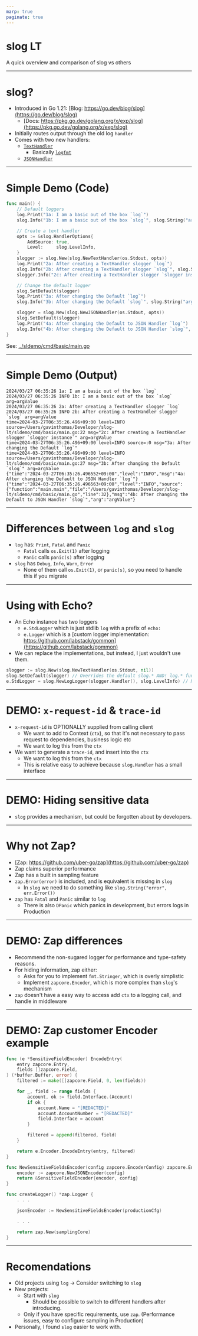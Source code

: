 ```yaml
---
marp: true
paginate: true
---
```


# slog LT

A quick overview and comparison of slog vs others

---

# slog?

- Introduced in Go 1.21: [Blog: https://go.dev/blog/slog](https://go.dev/blog/slog)
  - [Docs: https://pkg.go.dev/golang.org/x/exp/slog](https://pkg.go.dev/golang.org/x/exp/slog)
- Initially routes output through the old log `handler`
- Comes with two new handlers:
  - [`TextHandler`](https://pkg.go.dev/golang.org/x/exp/slog#TextHandler)
    - Basically [`logfmt`](https://betterstack.com/community/guides/logging/logfmt/)
  - [`JSONHandler`](https://pkg.go.dev/golang.org/x/exp/slog#JSONHandler)

---

# Simple Demo (Code)

```go
func main() {
	// Default loggers
	log.Print("1a: I am a basic out of the box `log`")                                  // Pre Go1.21 slog formatting
	slog.Info("1b: I am a basic out of the box `slog`", slog.String("arg", "argValue")) // Only difference to `log` is additional INFO, and the appended text

	// Create a text handler
	opts := &slog.HandlerOptions{
		AddSource: true,
		Level:     slog.LevelInfo,
	}
	slogger := slog.New(slog.NewTextHandler(os.Stdout, opts))
	log.Print("2a: After creating a TextHandler slogger `log`")                                                 // Default logger: Same as 1a
	slog.Info("2b: After creating a TextHandler slogger `slog`", slog.String("arg", "argValue"))                // Default slogger: Same as 2a
	slogger.Info("2c: After creating a TextHandler slogger `slogger instance`", slog.String("arg", "argValue")) // TextHandler output

	// Change the default logger
	slog.SetDefault(slogger)
	log.Print("3a: After changing the Default `log`")                                  // Changes to TextHandler format
	slog.Info("3b: After changing the Default `slog`", slog.String("arg", "argValue")) // "Same" as 3a

	slogger = slog.New(slog.NewJSONHandler(os.Stdout, opts))
	slog.SetDefault(slogger)
	log.Print("4a: After changing the Default to JSON Handler `log`")                                  // Changes to JSON format
	slog.Info("4b: After changing the Default to JSON Handler `slog`", slog.String("arg", "argValue")) // Changes to JSON format
}
```

See: [../sldemo/cmd/basic/main.go](../sldemo/cmd/basic/main.go)

---

# Simple Demo (Output)

```text
2024/03/27 06:35:26 1a: I am a basic out of the box `log`
2024/03/27 06:35:26 INFO 1b: I am a basic out of the box `slog` arg=argValue
2024/03/27 06:35:26 2a: After creating a TextHandler slogger `log`
2024/03/27 06:35:26 INFO 2b: After creating a TextHandler slogger `slog` arg=argValue
time=2024-03-27T06:35:26.496+09:00 level=INFO source=/Users/gavinthomas/Developer/slog-lt/sldemo/cmd/basic/main.go:22 msg="2c: After creating a TextHandler slogger `slogger instance`" arg=argValue
time=2024-03-27T06:35:26.496+09:00 level=INFO source=:0 msg="3a: After changing the Default `log`"
time=2024-03-27T06:35:26.496+09:00 level=INFO source=/Users/gavinthomas/Developer/slog-lt/sldemo/cmd/basic/main.go:27 msg="3b: After changing the Default `slog`" arg=argValue
{"time":"2024-03-27T06:35:26.496552+09:00","level":"INFO","msg":"4a: After changing the Default to JSON Handler `log`"}
{"time":"2024-03-27T06:35:26.496563+09:00","level":"INFO","source":{"function":"main.main","file":"/Users/gavinthomas/Developer/slog-lt/sldemo/cmd/basic/main.go","line":32},"msg":"4b: After changing the Default to JSON Handler `slog`","arg":"argValue"}
```

---

# Differences between `log` and `slog`

- `log` has: `Print`, `Fatal` and `Panic`
  - `Fatal` calls `os.Exit(1)` after logging
  - `Panic` calls `panic(s)` after logging
- `slog` has `Debug`, `Info`, `Warn`, `Error`
  - None of them call `os.Exit(1)`, or `panic(s)`, so you need to handle this if you migrate

---

# Using with Echo?

- An Echo instance has two loggers
  - `e.StdLogger` which is just stdlib `log` with a prefix of `echo:`
  - `e.Logger` which is a [custom logger implementation: https://github.com/labstack/gommon](https://github.com/labstack/gommon)
- We can replace the implementations, but instead, I just wouldn't use them.

```go
slogger := slog.New(slog.NewTextHandler(os.Stdout, nil))
slog.SetDefault(slogger) // Overrides the default slog.* AND! log.* functions to use the same handler above
e.StdLogger = slog.NewLogLogger(slogger.Handler(), slog.LevelInfo) // Now override Echo's `log` logger
```

---

# DEMO: `x-request-id` & `trace-id`

- `x-request-id` is OPTIONALLY supplied from calling client
  - We want to add to Context (`ctx`), so that it's not necessary to pass request to dependencies, business logic etc
  - We want to log this from the `ctx`
- We want to generate a `trace-id`, and insert into the `ctx`
  - We want to log this from the `ctx`
  - This is relative easy to achieve because `slog.Handler` has a small interface

---

# DEMO: Hiding sensitive data

- `slog` provides a mechanism, but could be forgotten about by developers.

---

# Why not Zap?

- [Zap: https://github.com/uber-go/zap](https://github.com/uber-go/zap)
- Zap claims superior performance
- Zap has a built in sampling feature
- `zap.Error(error)` is included, and is equivalent is missing in `slog`
  - In `slog` we need to do something like `slog.String("error", err.Error())`
- `zap` has `Fatal` and `Panic` similar to `log`
  - There is also `DPanic` which panics in development, but errors logs in Production

---

# DEMO: Zap differences

- Recommend the non-sugared logger for performance and type-safety reasons.
- For hiding information, zap either:
  - Asks for you to implement `fmt.Stringer`, which is overly simplistic
  - Implement `zapcore.Encoder`, which is more complex than `slog`'s mechanism
- `zap` doesn't have a easy way to access add `ctx` to a logging call, and handle in middleware

---

# DEMO: Zap customer Encoder example

```go
func (e *SensitiveFieldEncoder) EncodeEntry(
    entry zapcore.Entry,
    fields []zapcore.Field,
) (*buffer.Buffer, error) {
    filtered := make([]zapcore.Field, 0, len(fields))

    for _, field := range fields {
        account, ok := field.Interface.(Account)
        if ok {
            account.Name = "[REDACTED]"
            account.AccountNumber = "[REDACTED]"
            field.Interface = account
        }

        filtered = append(filtered, field)
    }

    return e.Encoder.EncodeEntry(entry, filtered)
}

func NewSensitiveFieldsEncoder(config zapcore.EncoderConfig) zapcore.Encoder {
    encoder := zapcore.NewJSONEncoder(config)
    return &SensitiveFieldEncoder{encoder, config}
}

func createLogger() *zap.Logger {
    . . .

    jsonEncoder := NewSensitiveFieldsEncoder(productionCfg)

    . . .

    return zap.New(samplingCore)
}
```

---

# Recomendations

- Old projects using `log` -> Consider switching to `slog`
- New projects:
  - Start with `slog`
    - Should be possible to switch to different handlers after introducing.
  - Only if you have specific requirements, use `zap`. (Performance issues, easy to configure sampling in Production)
- Personally, I found `slog` easier to work with.

